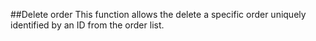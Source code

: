##Delete order
This function allows the delete a specific order uniquely identified by an ID from the order list.